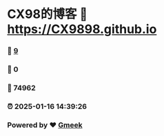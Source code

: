# CX98的博客 :link: https://CX9898.github.io 
### :page_facing_up: [9](https://CX9898.github.io/tag.html) 
### :speech_balloon: 0 
### :hibiscus: 74962 
### :alarm_clock: 2025-01-16 14:39:26 
### Powered by :heart: [Gmeek](https://github.com/Meekdai/Gmeek)
